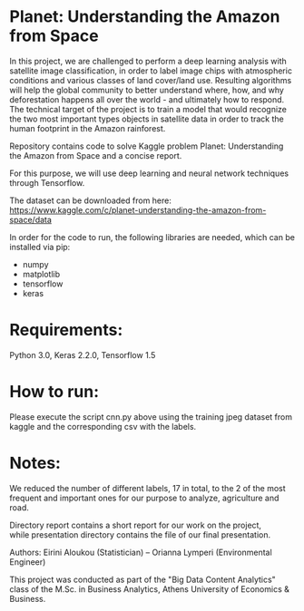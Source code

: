 # Planet: Understanding the Amazon from Space

In this project, we are challenged to perform a deep learning analysis with satellite image
classification, in order to label image chips with atmospheric conditions and various classes of
land cover/land use. Resulting algorithms will help the global community to better understand
where, how, and why deforestation happens all over the world - and ultimately how to respond.
The technical target of the project is to train a model that would recognize the two most
important types objects in satellite data in order to track the human footprint in the Amazon
rainforest.

Repository contains code to solve Kaggle problem Planet: Understanding the Amazon from
Space and a concise report.

For this purpose, we will use deep learning and neural network techniques through Tensorflow.

The dataset can be downloaded from here: https://www.kaggle.com/c/planet-understanding-the-amazon-from-space/data

In order for the code to run, the following libraries are needed, which can be installed via pip:
- numpy
- matplotlib
- tensorflow
- keras

# Requirements:
Python 3.0, Keras 2.2.0, Tensorflow 1.5

# How to run:
Please execute the script cnn.py above using the training jpeg dataset from kaggle and the corresponding csv with the labels.

# Notes:
We reduced the number of different labels, 17 in total, to the 2 of the most frequent and
important ones for our purpose to analyze, agriculture and road.

Directory report contains a short report for our work on the project,
while presentation directory contains the file of our final presentation.

Authors: Eirini Aloukou (Statistician) – Orianna Lymperi (Environmental Engineer)

This project was conducted as part of the "Big Data Content Analytics" class of the M.Sc. in Business Analytics, Athens University of Economics & Business.
